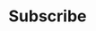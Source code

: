 ---
title: Subscribe
position_number: 1.1
parameters:
  - name:
    content:
content_markdown: |-
    To begin receiving feed messages, you must first send a subscribe message to the server indicating which channels and products to receive. This message is mandatory — you will be disconnected if no subscribe has been received within 5 seconds.
  
left_code_blocks:
  - code_block:
    title:
    language:
right_code_blocks:
  - code_block: |2-
        // Request
        {
          "type": "subscribe",
          "channels": [
              "heartbeat",
              {
                "name": "klines",
                "symbols": "ETH-USDT"
              }
          ]
        }
    title: Subscribe
    language: json
  - code_block: |2-
      // Request
      {
        "type": "unsubscribe",
        "symbols": [
            "ETH-USDT"
        ],
        "channels": ["klines"]
      }
    title: Unsubscribe
    language: json
---